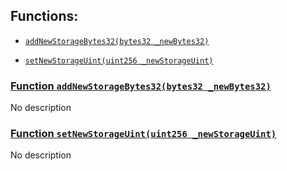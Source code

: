 ## Functions:

- [`addNewStorageBytes32(bytes32 _newBytes32)`](#SyntheticLiquidityPoolNewVersion-addNewStorageBytes32-bytes32-)

- [`setNewStorageUint(uint256 _newStorageUint)`](#SyntheticLiquidityPoolNewVersion-setNewStorageUint-uint256-)

### [Function `addNewStorageBytes32(bytes32 _newBytes32)`](#SyntheticLiquidityPoolNewVersion-addNewStorageBytes32-bytes32-)

No description

### [Function `setNewStorageUint(uint256 _newStorageUint)`](#SyntheticLiquidityPoolNewVersion-setNewStorageUint-uint256-)

No description
